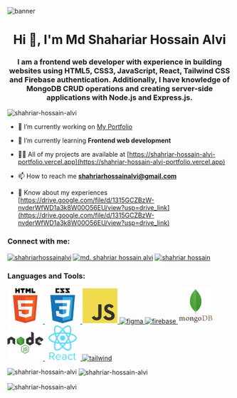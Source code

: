 ![banner](https://github.com/Shahriar-Hossain-Alvi/Shahriar-Hossain-Alvi/assets/95173268/b6c20926-b6d2-40f7-99f6-443eadd868cb)

<h1 align="center">Hi 👋, I'm Md Shahariar Hossain Alvi</h1>
<h3 align="center">I am a frontend web developer with experience in building websites using HTML5, CSS3, JavaScript, React, Tailwind CSS and Firebase authentication. Additionally, I have knowledge of MongoDB CRUD operations and creating server-side applications with Node.js and Express.js.</h3>

<p align="left"> <img src="https://komarev.com/ghpvc/?username=shahriar-hossain-alvi&label=Profile%20views&color=0e75b6&style=flat" alt="shahriar-hossain-alvi" /> </p>

- 🔭 I’m currently working on [My Portfolio](https://shahriar-hossain-alvi-portfolio.vercel.app)

- 🌱 I’m currently learning **Frontend web development**

- 👨‍💻 All of my projects are available at [https://shahriar-hossain-alvi-portfolio.vercel.app](https://shahriar-hossain-alvi-portfolio.vercel.app)

- 📫 How to reach me **shahriarhossainalvi@gmail.com**

- 📄 Know about my experiences [https://drive.google.com/file/d/1315GCZBzW-nvderWfWD1a3k8W00O56EU/view?usp=drive_link](https://drive.google.com/file/d/1315GCZBzW-nvderWfWD1a3k8W00O56EU/view?usp=drive_link)

<h3 align="left">Connect with me:</h3>
<p align="left">
<a href="https://dev.to/shahriarhossainalvi" target="blank"><img align="center" src="https://raw.githubusercontent.com/rahuldkjain/github-profile-readme-generator/master/src/images/icons/Social/devto.svg" alt="shahriarhossainalvi" height="50 width="50 /></a>
<a href="https://linkedin.com/in/md-shahriar-hossain-alvi" target="blank"><img align="center" src="https://raw.githubusercontent.com/rahuldkjain/github-profile-readme-generator/master/src/images/icons/Social/linked-in-alt.svg" alt="md. shahriar hossain alvi" height="50 width="50 /></a>
<a href="https://www.facebook.com/profile.php?id=100011356335262" target="blank"><img align="center" src="https://raw.githubusercontent.com/rahuldkjain/github-profile-readme-generator/master/src/images/icons/Social/facebook.svg" alt="shahriar hossain" height="50 width="50 /></a>
</p>

<h3 align="left">Languages and Tools:</h3>
<p align="left"> 
  <a href="https://www.w3.org/html/" target="_blank" rel="noreferrer"> <img src="https://raw.githubusercontent.com/devicons/devicon/master/icons/html5/html5-original-wordmark.svg" alt="html5" width="80 height="80/> </a> 
  <a href="https://www.w3schools.com/css/" target="_blank" rel="noreferrer"> <img src="https://raw.githubusercontent.com/devicons/devicon/master/icons/css3/css3-original-wordmark.svg" alt="css3" width="80 height="80/> </a> 
  <a href="https://developer.mozilla.org/en-US/docs/Web/JavaScript" target="_blank" rel="noreferrer"> <img src="https://raw.githubusercontent.com/devicons/devicon/master/icons/javascript/javascript-original.svg" alt="javascript" width="80 height="80/> </a> 
  <a href="https://www.figma.com/" target="_blank" rel="noreferrer"> <img src="https://www.vectorlogo.zone/logos/figma/figma-icon.svg" alt="figma" width="80 height="80/> </a> 
  <a href="https://firebase.google.com/" target="_blank" rel="noreferrer"> <img src="https://www.vectorlogo.zone/logos/firebase/firebase-icon.svg" alt="firebase" width="80 height="80/> </a> 
  <a href="https://www.mongodb.com/" target="_blank" rel="noreferrer"> <img src="https://raw.githubusercontent.com/devicons/devicon/master/icons/mongodb/mongodb-original-wordmark.svg" alt="mongodb" width="80 height="80/> </a> <a href="https://nodejs.org" target="_blank" rel="noreferrer"> <img src="https://raw.githubusercontent.com/devicons/devicon/master/icons/nodejs/nodejs-original-wordmark.svg" alt="nodejs" width="80 height="80/> </a> <a href="https://reactjs.org/" target="_blank" rel="noreferrer"> <img src="https://raw.githubusercontent.com/devicons/devicon/master/icons/react/react-original-wordmark.svg" alt="react" width="80 height="80/> </a> <a href="https://tailwindcss.com/" target="_blank" rel="noreferrer"> <img src="https://www.vectorlogo.zone/logos/tailwindcss/tailwindcss-icon.svg" alt="tailwind" width="80 height="80/> </a> </p>


<p><img align="left" src="https://github-readme-stats.vercel.app/api/top-langs?username=shahriar-hossain-alvi&show_icons=true&locale=en&layout=compact" alt="shahriar-hossain-alvi" /></p>

<p>&nbsp;<img align="center" src="https://github-readme-stats.vercel.app/api?username=shahriar-hossain-alvi&show_icons=true&locale=en" alt="shahriar-hossain-alvi" /></p>

<p><img align="center" src="https://github-readme-streak-stats.herokuapp.com/?user=shahriar-hossain-alvi&" alt="shahriar-hossain-alvi" /></p>
